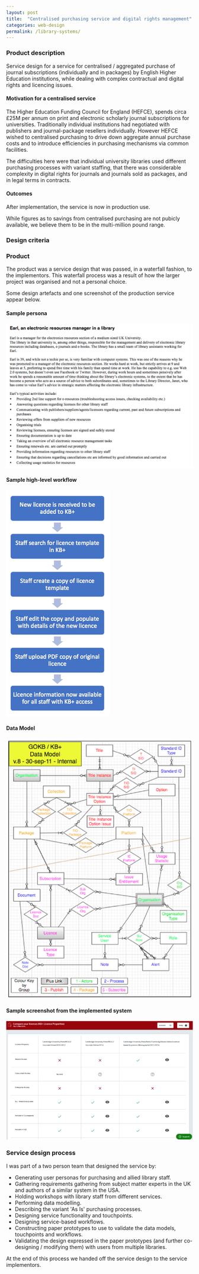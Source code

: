 ```yaml
---
layout: post
title:  "Centralised purchasing service and digital rights management"
categories: web-design 
permalink: /library-systems/
---
```

### Product description 

Service design for a service for centralised / aggregated purchase of journal subscriptions (individually and in packages) 
by English Higher Education institutions, while
dealing with complex contractual and digital rights and licencing issues.

#### Motivation for a centralised service

The Higher Education Funding Council for England (HEFCE), spends circa 
£25M per annum on 
print and electronic scholarly journal subscriptions for universities. 
Traditionally individual institutions had negotiated with publishers and journal-package
resellers individually. However HEFCE wished to centralised purchasing 
to drive down aggregate annual purchase costs and to introduce efficiencies
in purchasing mechanisms via common facilities.

The difficulties here were that individual university libraries used 
different purchasing processes with variant staffing, that there was
considerable complexity in digital rights for journals and journals sold
as packages, and in legal terms in contracts.

#### Outcomes

After implementation, the service is now in production use. 

While figures as to savings from centralised purchasing are not pubicly available, 
we believe them to be in the multi-million pound range.


### Design criteria

### Product

The product was a service design that was passed, in a waterfall fashion, to 
the implementors. This waterfall process was a result of how the larger project was organised
and not a personal choice.

Some design artefacts and one screenshot of the production service appear below.

#### Sample persona

![Example persona](/assets/images/kbp/persona.png)

#### Sample high-level workflow

![Example workflow](/assets/images/kbp/kbp-workflow.png)

#### Data Model

![Data model](/assets/images/kbp/data-model.png)

#### Sample screenshot from the implemented system

![Entity types](/assets/images/kbp/kbp-screenshot.png)

### Service design process

I was part of a two person team that designed the service by:

* Generating user personas for purchasing and allied library staff.
* Gathering requirements gathering from subject matter experts in the UK and 
 authors of a similar system in the USA.
* Holding workshops with library staff from different services.
* Performing data modelling.
* Describing the variant 'As Is' purchasing processes.
* Designing service functionality and touchpoints.
* Designing service-based workflows.
* Constructing paper prototypes to use to validate the data models, touchpoints and workflows.
* Validating the design expressed in the paper prototypes (and further co-designing / modifying them) 
 with users from multiple libraries.

At the end of this process we handed off the service design to the service implementors.









